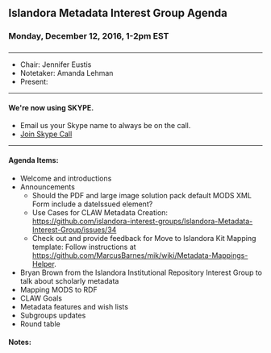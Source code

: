 ## Islandora Metadata Interest Group Agenda
### Monday, December 12, 2016, 1-2pm EST
### 
---
* Chair: Jennifer Eustis
* Notetaker: Amanda Lehman
* Present: 

---

#### We're now using SKYPE.  
* Email us your Skype name to always be on the call.
* [Join Skype Call](https://join.skype.com/xnJ0pUXIW3h6)

---

#### Agenda Items:
* Welcome and introductions
* Announcements  
  * Should the PDF and large image solution pack default MODS XML Form include a dateIssued element?
  * Use Cases for CLAW Metadata Creation: https://github.com/islandora-interest-groups/Islandora-Metadata-Interest-Group/issues/34
  * Check out and provide feedback for Move to Islandora Kit Mapping template: Follow instructions at https://github.com/MarcusBarnes/mik/wiki/Metadata-Mappings-Helper.
* Bryan Brown from the Islandora Institutional Repository Interest Group to talk about scholarly metadata
* Mapping MODS to RDF
* CLAW Goals
* Metadata features and wish lists
* Subgroups updates
* Round table

#### Notes:

